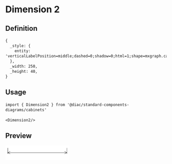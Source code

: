 # Dimension 2

## Definition

```
{
  _style: { 
    entity: 'verticalLabelPosition=middle;dashed=0;shadow=0;html=1;shape=mxgraph.cabinets.dimensionBottom;verticalAlign=bottom;align=center;',
  },
  _width: 250,
  _height: 40,
}
```

## Usage

```
import { Dimension2 } from '@diac/standard-components-diagrams/cabinets'

<Dimension2/>
```

## Preview

<img src="./dimension-2.png" width="200"/>
